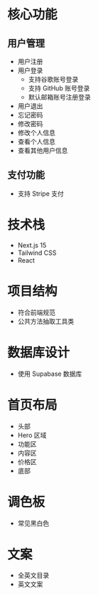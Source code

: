 # 核心功能

## 用户管理
- 用户注册
- 用户登录
  - 支持谷歌账号登录
  - 支持 GitHub 账号登录
  - 默认邮箱账号注册登录
- 用户退出
- 忘记密码
- 修改密码
- 修改个人信息
- 查看个人信息
- 查看其他用户信息

## 支付功能
- 支持 Stripe 支付

# 技术栈
- Next.js 15
- Tailwind CSS
- React

# 项目结构
- 符合前端规范
- 公共方法抽取工具类

# 数据库设计
- 使用 Supabase 数据库

# 首页布局
- 头部
- Hero 区域
- 功能区
- 内容区
- 价格区
- 底部

# 调色板
- 常见黑白色

# 文案
- 全英文目录
- 英文文案


